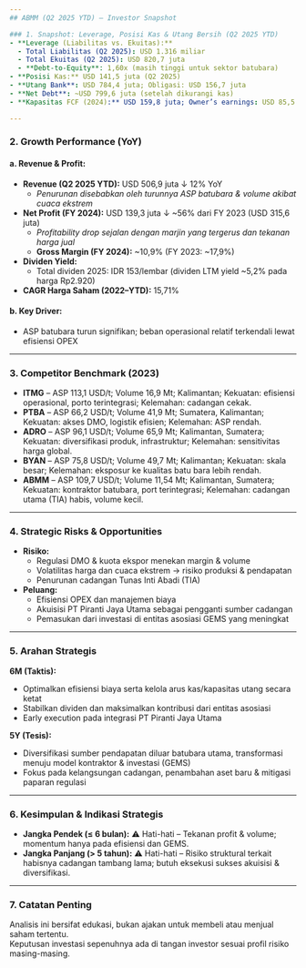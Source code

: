 ```yaml
---
## ABMM (Q2 2025 YTD) – Investor Snapshot

### 1. Snapshot: Leverage, Posisi Kas & Utang Bersih (Q2 2025 YTD)
- **Leverage (Liabilitas vs. Ekuitas):**  
  - Total Liabilitas (Q2 2025): USD 1.316 miliar  
  - Total Ekuitas (Q2 2025): USD 820,7 juta  
  - **Debt-to-Equity**: 1,60x (masih tinggi untuk sektor batubara)
- **Posisi Kas:** USD 141,5 juta (Q2 2025)
- **Utang Bank**: USD 784,4 juta; Obligasi: USD 156,7 juta  
- **Net Debt**: ~USD 799,6 juta (setelah dikurangi kas)
- **Kapasitas FCF (2024):** USD 159,8 juta; Owner’s earnings: USD 85,5 juta (FY 2024)

---
```


### 2. Growth Performance (YoY)
#### a. Revenue & Profit:
- **Revenue (Q2 2025 YTD):** USD 506,9 juta ↓ 12% YoY  
  - *Penurunan disebabkan oleh turunnya ASP batubara & volume akibat cuaca ekstrem*
- **Net Profit (FY 2024):** USD 139,3 juta ↓ ~56% dari FY 2023 (USD 315,6 juta)  
  - *Profitability drop sejalan dengan marjin yang tergerus dan tekanan harga jual*  
  - **Gross Margin (FY 2024):** ~10,9% (FY 2023: ~17,9%)
- **Dividen Yield:**  
  - Total dividen 2025: IDR 153/lembar (dividen LTM yield ~5,2% pada harga Rp2.920)
- **CAGR Harga Saham (2022–YTD):** 15,71%

#### b. Key Driver:
- ASP batubara turun signifikan; beban operasional relatif terkendali lewat efisiensi OPEX

---

### 3. Competitor Benchmark (2023)
- **ITMG** – ASP 113,1 USD/t; Volume 16,9 Mt; Kalimantan; Kekuatan: efisiensi operasional, porto terintegrasi; Kelemahan: cadangan cekak.
- **PTBA** – ASP 66,2 USD/t; Volume 41,9 Mt; Sumatera, Kalimantan; Kekuatan: akses DMO, logistik efisien; Kelemahan: ASP rendah.
- **ADRO** – ASP 96,1 USD/t; Volume 65,9 Mt; Kalimantan, Sumatera; Kekuatan: diversifikasi produk, infrastruktur; Kelemahan: sensitivitas harga global.
- **BYAN** – ASP 75,8 USD/t; Volume 49,7 Mt; Kalimantan; Kekuatan: skala besar; Kelemahan: eksposur ke kualitas batu bara lebih rendah.
- **ABMM** – ASP 109,7 USD/t; Volume 11,54 Mt; Kalimantan, Sumatera; Kekuatan: kontraktor batubara, port terintegrasi; Kelemahan: cadangan utama (TIA) habis, volume kecil.

---

### 4. Strategic Risks & Opportunities
- **Risiko:**
  - Regulasi DMO & kuota ekspor menekan margin & volume
  - Volatilitas harga dan cuaca ekstrem → risiko produksi & pendapatan
  - Penurunan cadangan Tunas Inti Abadi (TIA)
- **Peluang:**
  - Efisiensi OPEX dan manajemen biaya
  - Akuisisi PT Piranti Jaya Utama sebagai pengganti sumber cadangan
  - Pemasukan dari investasi di entitas asosiasi GEMS yang meningkat

---

### 5. Arahan Strategis
**6M (Taktis):**
- Optimalkan efisiensi biaya serta kelola arus kas/kapasitas utang secara ketat
- Stabilkan dividen dan maksimalkan kontribusi dari entitas asosiasi
- Early execution pada integrasi PT Piranti Jaya Utama

**5Y (Tesis):**
- Diversifikasi sumber pendapatan diluar batubara utama, transformasi menuju model kontraktor & investasi (GEMS)
- Fokus pada kelangsungan cadangan, penambahan aset baru & mitigasi paparan regulasi

---

### 6. Kesimpulan & Indikasi Strategis
- **Jangka Pendek (≤ 6 bulan):** ⚠️ Hati-hati – Tekanan profit & volume; momentum hanya pada efisiensi dan GEMS.
- **Jangka Panjang (> 5 tahun):** ⚠️ Hati-hati – Risiko struktural terkait habisnya cadangan tambang lama; butuh eksekusi sukses akuisisi & diversifikasi.

---

### 7. Catatan Penting
Analisis ini bersifat edukasi, bukan ajakan untuk membeli atau menjual saham tertentu.  
Keputusan investasi sepenuhnya ada di tangan investor sesuai profil risiko masing-masing.